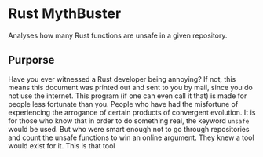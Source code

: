 Rust MythBuster
===============
Analyses how many Rust functions are unsafe in a given repository.

## Purporse
Have you ever witnessed a Rust developer being annoying? If not, this means this document was printed out and sent to you by mail, since you do not use the internet.
This program (if one can even call it that) is made for people less fortunate than you.
People who have had the misfortune of experiencing the arrogance of certain products of convergent evolution.
It is for those who know that in order to do something real, the keyword `unsafe` would be used.
But who were smart enough not to go through repositories and count the unsafe functions to win an online argument.
They knew a tool would exist for it. This is that tool
